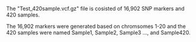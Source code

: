 <Data description>
  

The "Test_420sample.vcf.gz" file is cosisted of 16,902 SNP markers and 420 samples.

The 16,902 markers were generated based on chromsomes 1-20 and the 420 samples were named Sample1, Sample2, Sample3 ..., and Sample420.
